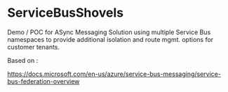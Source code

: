 # ServiceBusShovels
Demo / POC for ASync Messaging Solution using multiple Service Bus namespaces to provide additional isolation and route mgmt. options for customer tenants.  

Based on :

https://docs.microsoft.com/en-us/azure/service-bus-messaging/service-bus-federation-overview
